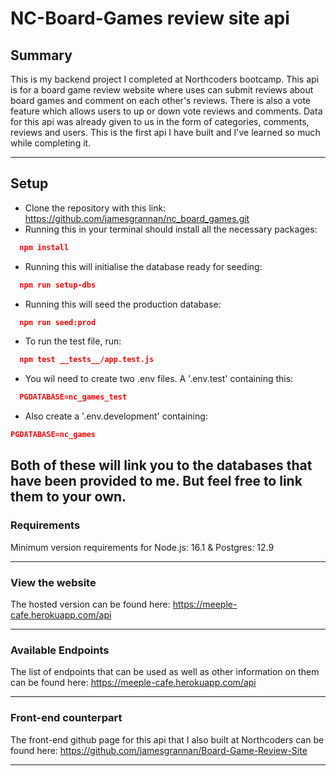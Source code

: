 # NC-Board-Games review site api

## Summary

This is my backend project I completed at Northcoders bootcamp. This api is for a board game review website where uses can submit reviews about board games and comment on each other's reviews. There is also a vote feature which allows users to up or down vote reviews and comments. Data for this api was already given to us in the form of categories, comments, reviews and users. This is the first api I have built and I've learned so much while completing it.

---

## Setup

- Clone the repository with this link: https://github.com/jamesgrannan/nc_board_games.git
- Running this in your terminal should install all the necessary packages:

```json
  npm install
```

- Running this will initialise the database ready for seeding:

```json
  npm run setup-dbs
```

- Running this will seed the production database:

```json
  npm run seed:prod
```

- To run the test file, run:

```json
  npm test __tests__/app.test.js
```

- You wil need to create two .env files. A '.env.test' containing this:

```json
  PGDATABASE=nc_games_test
```

- Also create a '.env.development' containing:

```json
PGDATABASE=nc_games
```
Both of these will link you to the databases that have been provided to me. But feel free to link them to your own.
---

### Requirements

Minimum version requirements for Node.js: 16.1 & Postgres: 12.9

---

### View the website

The hosted version can be found here: https://meeple-cafe.herokuapp.com/api

---

### Available Endpoints

The list of endpoints that can be used as well as other information on them can be found here: https://meeple-cafe.herokuapp.com/api

---

### Front-end counterpart

The front-end github page for this api that I also built at Northcoders can be found here: https://github.com/jamesgrannan/Board-Game-Review-Site

---
